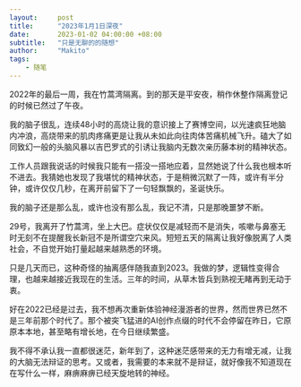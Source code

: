 ```yaml
---
layout:     post
title:      "2023年1月1日深夜"
date:       2023-01-02 04:00:00 +08:00
subtitle:   "只是无聊的的随想"
author:     "Makito"
tags:
    - 随笔
---
```

<p>2022年的最后一周，我在竹蒿湾隔离。到的那天是平安夜，稍作休整作隔离登记的时候已然过了午夜。</P>
<p>我的脑子很乱，连续48小时的高烧让我的意识接上了赛博空间，以光速疯狂地脑内冲浪，高烧带来的肌肉疼痛更是让我从未如此向往肉体苦痛机械飞升。磕大了如同致幻一般的头脑风暴以吉巴罗式的引诱让我脑内无数次亲历藤本树的精神状态。</P>
<p>工作人员跟我说话的时候我只能有一搭没一搭地应着，显然她说了什么我也根本听不进去。我猜她也发现了我堪忧的精神状态，于是稍微沉默了一阵，或许有半分钟，或许仅仅几秒，在离开前留下了一句轻飘飘的，圣诞快乐。</P>
<p>我的脑子还是那么乱，或许也没有那么乱，我记不清，只是那晚噩梦不断。</P>
<p>29号，我离开了竹蒿湾，坐上大巴。症状仅仅是减轻而不是消失，咳嗽与鼻塞无时无刻不在提醒我长新冠不是所谓空穴来风。短短五天的隔离让我好像脱离了人类社会，不自觉开始打量起越来越熟悉的环境。</P>
<p>只是几天而已，这种奇怪的抽离感伴随我直到2023。我做的梦，逻辑性变得合理，也越来越接近我现在的生活。三年的时间，从草木皆兵到熟视无睹再到无动于衷。</P>
<p>好在2022已经是过去，我不想再次重新体验神经漫游者的世界，然而世界已然不是三年前那个时代了。那个被突飞猛进的AI创作点缀的时代不会停留在昨日，它原原本本地，甚至略有增长地，在今日继续繁盛。</P>
<p>我不得不承认我一直都很迷茫，新年到了，这种迷茫感带来的无力有增无减，让我的大脑无法辩证的思考。又或者，我需要的本来就不是辩证，就好像我不知道现在在写什么一样，麻痹麻痹已经天旋地转的神经。</P>